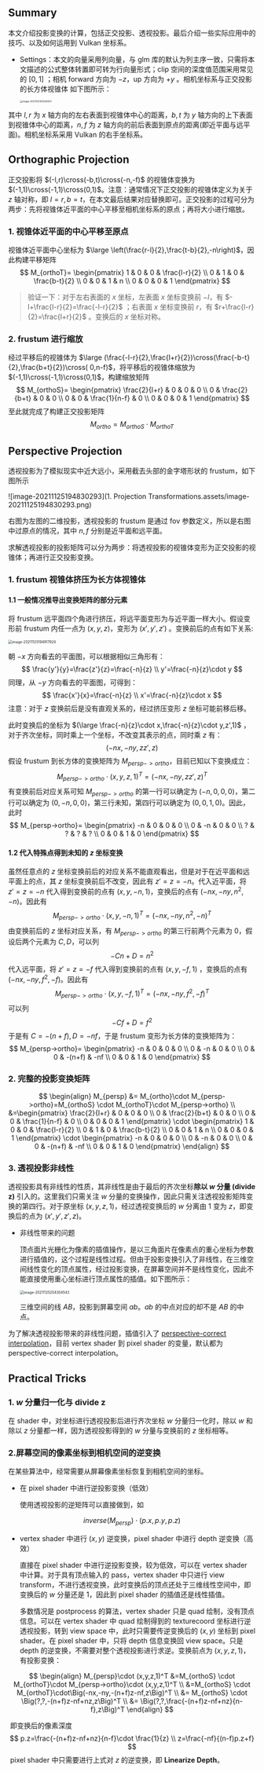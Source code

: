 ## Summary

本文介绍投影变换的计算，包括正交投影、透视投影。最后介绍一些实际应用中的技巧、以及如何运用到 Vulkan 坐标系。

- Settings：本文的向量采用列向量，与 glm 库的默认为列主序一致，只需将本文描述的公式整体转置即可转为行向量形式；clip 空间的深度值范围采用常见的 $[0,1]$ ；相机 forward 方向为 $-z$，up 方向为 $+y$ 。相机坐标系与正交投影的长方体视锥体 如下图所示：

  <img src="1. Projection Transformations.assets/image-20211125103026931.png" alt="image-20211125103026931" style="zoom: 33%;" />

其中 $l,r$ 为 $x$ 轴方向的左右表面到视锥体中心的距离，$b,t$ 为 $y$ 轴方向的上下表面到视锥体中心的距离，$n,f$ 为 $z$ 轴方向的前后表面到原点的距离(即近平面与远平面)。相机坐标系采用 Vulkan 的右手坐标系。

## Orthographic Projection

正交投影将 $(-l,r)\cross(-b,t)\cross(-n,-f)$ 的视锥体变换为 $(-1,1)\cross(-1,1)\cross(0,1)$。注意：通常情况下正交投影的视锥体定义为关于 $z$ 轴对称，即 $l=r,b=t$，在本文最后结果对应替换即可。正交投影的过程可分为两步：先将视锥体近平面的中心平移至相机坐标系的原点；再将大小进行缩放。

### 1. 视锥体近平面的中心平移至原点

视锥体近平面中心坐标为 $\large \left(\frac{r-l}{2},\frac{t-b}{2},-n\right)$，因此构建平移矩阵
$$
M_{orthoT}=
\begin{pmatrix}
1 & 0 & 0 & \frac{l-r}{2} \\
0 & 1 & 0 & \frac{b-t}{2} \\
0 & 0 & 1 & n \\
0 & 0 & 0 & 1
\end{pmatrix}
$$

> 验证一下：对于左右表面的 $x$ 坐标，左表面 $x$ 坐标变换前 $-l$，有 $-l+\frac{l-r}{2}=\frac{-l-r}{2}$ ；右表面 $x$ 坐标变换前 $r$，有 $r+\frac{l-r}{2}=\frac{l+r}{2}$ 。变换后的 $x$ 坐标对称。

### 2. frustum 进行缩放

经过平移后的视锥体为 $\large (\frac{-l-r}{2},\frac{l+r}{2})\cross(\frac{-b-t}{2},\frac{b+t}{2})\cross( 0,n-f)$，将平移后的视锥体缩放为   									   $(-1,1)\cross(-1,1)\cross(0,1)$，构建缩放矩阵
$$
M_{orthoS}=
\begin{pmatrix}
\frac{2}{l+r} & 0 & 0 & 0 \\
0 & \frac{2}{b+t} & 0 & 0 \\
0 & 0 & \frac{1}{n-f} & 0 \\
0 & 0 & 0 & 1
\end{pmatrix}
$$
至此就完成了构建正交投影矩阵
$$
M_{ortho} = M_{orthoS} \cdot M_{orthoT}
$$

## Perspective Projection

透视投影为了模拟现实中近大远小，采用截去头部的金字塔形状的 frustum，如下图所示

![image-20211125194830293](1. Projection Transformations.assets/image-20211125194830293.png)

右图为左图的二维投影，透视投影的 frustum 是通过 fov 参数定义，所以是右图中过原点的情况，其中 $n,f$ 分别是近平面和远平面。

求解透视投影的投影矩阵可以分为两步：将透视投影的视锥体变形为正交投影的视锥体；再进行正交投影变换。

### 1. frustum 视锥体挤压为长方体视锥体

#### 1.1 一般情况推导出变换矩阵的部分元素

将 frustum 远平面四个角进行挤压，将远平面变形为与近平面一样大小。假设变形前 frustum 内任一点为 $(x,y,z)$，变形为 $(x',y',z')$ 。变换前后的点有如下关系:

<img src="1. Projection Transformations.assets/image-20211125194917924.png" alt="image-20211125194917924" style="zoom:50%;" />

朝 $-x$ 方向看去的平面图，可以根据相似三角形有：
$$
\frac{y'}{y}=\frac{z'}{z}=\frac{-n}{z}
\\
 y'=\frac{-n}{z}\cdot y
$$
同理，从 $-y$ 方向看去的平面图，可得到：
$$
\frac{x'}{x}=\frac{-n}{z} \\
x'=\frac{-n}{z}\cdot x
$$
注意：对于 $z$ 变换前后是没有直观关系的，经过挤压变形 $z$ 坐标可能前移后移。

此时变换后的坐标为 $(\large \frac{-n}{z}\cdot x,\frac{-n}{z}\cdot y,z',1)$ ，对于齐次坐标，同时乘上一个坐标，不改变其表示的点，同时乘 $z$ 有：
$$
(-nx,-ny,zz',z)
$$
假设 frustum 到长方体的变换矩阵为 $M_{persp->ortho}$，目前已知以下变换成立：
$$
M_{persp->ortho}\cdot (x,y,z,1)^T =(-nx,-ny,zz',z)^T
$$
有变换前后对应关系可知 $M_{persp->ortho}$ 的第一行可以确定为 $(-n,0,0,0)$，第二行可以确定为 $(0,-n,0,0)$，第三行未知，第四行可以确定为 $(0,0,1,0)$。因此，此时
$$
M_{persp->ortho}=
\begin{pmatrix}
-n & 0 & 0 & 0 \\
0 & -n & 0 & 0 \\
? & ? & ? & ? \\
0 & 0 & 1 & 0
\end{pmatrix}
$$

#### 1.2 代入特殊点得到未知的 $z$ 坐标变换

虽然任意点的 $z$ 坐标变换前后的对应关系不能直观看出，但是对于在近平面和远平面上的点，其 $z$ 坐标变换前后不改变，因此有 $z'=z=-n$。代入近平面，将 $z'=z=-n$ 代入得到变换前的点有 $(x,y,-n,1)$，变换后的点有 $(-nx,-ny,n^2,-n)$。因此有 
$$
M_{persp->ortho}\cdot (x,y,-n,1)^T=(-nx,-ny,n^2,-n)^T
$$
由变换前后的 $z$ 坐标对应关系，有 $M_{persp->ortho}$ 的第三行前两个元素为 $0$，假设后两个元素为 $C,D$，可以列
$$
-Cn+D=n^2
$$
代入远平面，将 $z'=z=-f$ 代入得到变换前的点有 $(x,y,-f,1)$ ，变换后的点有 $(-nx,-ny,f^2,-f)$。因此有
$$
M_{persp->ortho}\cdot (x,y,-f,1)^T=(-nx,-ny,f^2,-f)^T
$$
可以列
$$
-Cf+D=f^2
$$
于是有 $C=-(n+f),D=-nf$，于是 frustum 变形为长方体的变换矩阵为：
$$
M_{persp->ortho}=
\begin{pmatrix}
-n & 0 & 0 & 0 \\
0 & -n & 0 & 0 \\
0 & 0 & -(n+f) & -nf \\
0 & 0 & 1 & 0
\end{pmatrix}
$$

### 2. 完整的投影变换矩阵

$$
\begin{align} M_{persp} &= M_{ortho}\cdot M_{persp->ortho}=M_{orthoS} \cdot M_{orthoT}\cdot M_{persp->ortho} \\
&=\begin{pmatrix}
\frac{2}{l+r} & 0 & 0 & 0 \\
0 & \frac{2}{b+t} & 0 & 0 \\
0 & 0 & \frac{1}{n-f} & 0 \\
0 & 0 & 0 & 1
\end{pmatrix} \cdot
\begin{pmatrix}
1 & 0 & 0 & \frac{l-r}{2} \\
0 & 1 & 0 & \frac{b-t}{2} \\
0 & 0 & 1 & n \\
0 & 0 & 0 & 1
\end{pmatrix} \cdot
\begin{pmatrix}
-n & 0 & 0 & 0 \\
0 & -n & 0 & 0 \\
0 & 0 & -(n+f) & -nf \\
0 & 0 & 1 & 0
\end{pmatrix}
\end{align}
$$

### 3. 透视投影非线性

透视投影具有非线性的性质，其非线性是由于最后的齐次坐标**除以 $w$ 分量 (divide z)** 引入的。这里我们只需关注 $w$ 分量的变换操作，因此只需关注透视投影矩阵变换的第四行。对于原坐标 $(x,y,z,1)$，经过透视变换后的 $w$ 分离由 $1$ 变为 $z$，即变换后的点为 $(x',y',z',z)$。

- 非线性带来的问题

  顶点面片光栅化为像素的插值操作，是以三角面片在像素点的重心坐标为参数进行插值的，这个过程是线性过程。但由于投影变换引入了非线性，在三维空间线性变化的顶点属性，经过投影变换，在屏幕空间并不是线性变化，因此不能直接使用重心坐标进行顶点属性的插值。如下图所示：

  <img src="1. Projection Transformations.assets/image-20211125204304543.png" alt="image-20211125204304543" style="zoom:50%;" />

  三维空间的线 $AB$，投影到屏幕空间 $ab$。$ab$ 的中点对应的却不是 $AB$ 的中点。

为了解决透视投影带来的非线性问题，插值引入了 [perspective-correct interpolation](https://www.comp.nus.edu.sg/~lowkl/publications/lowk_persp_interp_techrep.pdf)，目前 vertex shader 到 pixel shader 的变量，默认都为 perspective-correct interpolation。

## Practical Tricks 

### 1. $w$ 分量归一化与 divide z

在 shader 中，对坐标进行透视投影后进行齐次坐标 $w$ 分量归一化时，除以 $w$ 和除以 $z$ 分量都一样，因为透视投影得到的 $w$ 分量与变换前的 $z$ 坐标相等。

### 2.屏幕空间的像素坐标到相机空间的逆变换

在某些算法中，经常需要从屏幕像素坐标恢复到相机空间的坐标。

- 在 pixel shader 中进行逆投影变换（低效）

  使用透视投影的逆矩阵可以直接做到，如

$$
inverse(M_{persp})\cdot (p.x,p.y,p.z)
$$

- vertex shader 中进行 $(x,y)$ 逆变换，pixel shader 中进行 depth 逆变换（高效）

  直接在 pixel shader 中进行逆投影变换，较为低效，可以在 vertex shader 中计算。对于具有顶点输入的 pass，vertex shader 中只进行 view transform，不进行透视变换，此时变换后的顶点还处于三维线性空间中，即变换后的 $w$ 分量还是 $1$，因此到 pixel shader 的插值还是线性插值。

  多数情况是 postprocess 的算法，vertex shader 只是 quad 绘制，没有顶点信息。可以在 vertex shader 中 quad 绘制得到的 texturecoord 坐标进行逆透视投影，转到 view space 中，此时只需要传逆变换后的 $( x,y)$ 坐标到 pixel shader。在 pixel shader 中，只将 depth 信息变换回 view space。只是 depth 的逆变换，不需要对整个透视投影进行求逆。变换前点为 $(x,y,z,1)$，有投影变换：

$$
\begin{align}
M_{persp}\cdot (x,y,z,1)^T &=M_{orthoS} \cdot M_{orthoT}\cdot M_{persp->ortho}\cdot (x,y,z,1)^T \\
&=M_{orthoS} \cdot M_{orthoT}\cdot\Big(-nx,-ny,-(n+f)z-nf,z\Big)^T \\
&= M_{orthoS} \cdot \Big(?,?,-(n+f)z-nf+nz,z\Big)^T \\
&= \Big(?,?,\frac{-(n+f)z-nf+nz}{n-f},z\Big)^T 
\end{align}
$$

​			即变换后的像素深度
$$
p.z=\frac{-(n+f)z-nf+nz}{n-f}\cdot \frac{1}{z} \\
z=\frac{-nf}{(n-f)p.z+f}
$$
​			pixel shader 中只需要进行上式对 $z$ 的逆变换，即 **Linearize Depth**。
